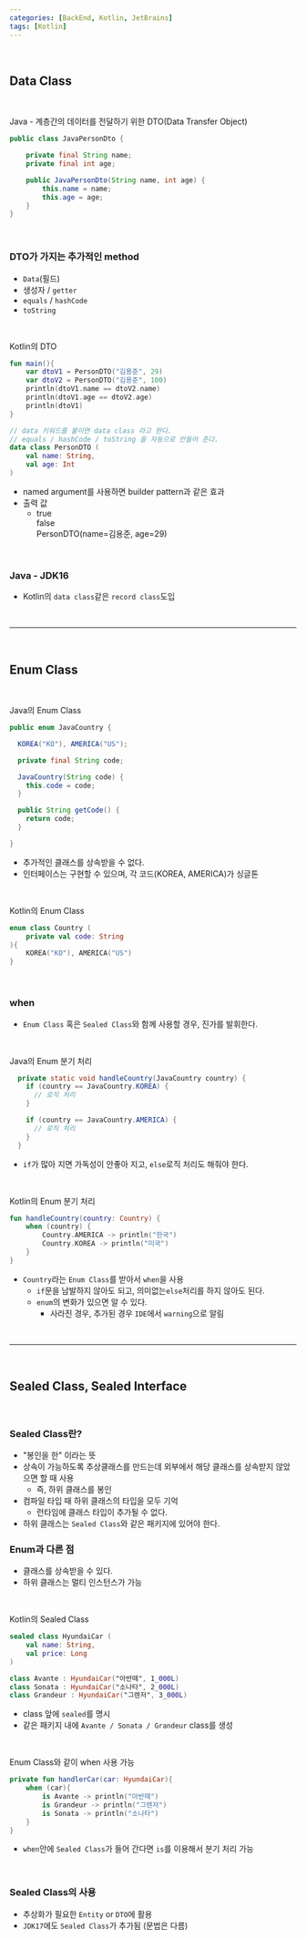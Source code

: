 ```yaml
---
categories: [BackEnd, Kotlin, JetBrains]
tags: [Kotlin]
---
```


<br>

## Data Class

<br>

Java - 계층간의 데이터를 전달하기 위한 DTO(Data Transfer Object)
```java
public class JavaPersonDto {

    private final String name;
    private final int age;

    public JavaPersonDto(String name, int age) {
        this.name = name;
        this.age = age;
    }
}
```

<br>

### DTO가 가지는 추가적인 method
- `Data`(필드)
- 생성자 / `getter`
- `equals` / `hashCode`
- `toString`

<br>

Kotlin의 DTO
```kotlin
fun main(){
    var dtoV1 = PersonDTO("김용준", 29)
    var dtoV2 = PersonDTO("김용준", 100)
    println(dtoV1.name == dtoV2.name)
    println(dtoV1.age == dtoV2.age)
    println(dtoV1)
}

// data 키워드를 붙이면 data class 라고 한다.
// equals / hashCode / toString 을 자동으로 만들어 준다.
data class PersonDTO (
    val name: String,
    val age: Int
)
```
- named argument를 사용하면 builder pattern과 같은 효과
- 출력 값
  - true  
    false  
    PersonDTO(name=김용준, age=29)

<br>

### Java - JDK16
- Kotlin의 `data class`같은 `record class`도입

<br>

---

<br>

## Enum Class

<br>

Java의 Enum Class
```java
public enum JavaCountry {

  KOREA("KO"), AMERICA("US");

  private final String code;

  JavaCountry(String code) {
    this.code = code;
  }

  public String getCode() {
    return code;
  }

}
```
- 추가적인 클래스를 상속받을 수 없다.
- 인터페이스는 구현할 수 있으며, 각 코드(KOREA, AMERICA)가 싱글톤

<br>

Kotlin의 Enum Class
```kotlin
enum class Country (
    private val code: String
){
    KOREA("KO"), AMERICA("US")
}
```

<br>

### when
- `Enum Class` 혹은 `Sealed Class`와 함께 사용할 경우, 진가를 발휘한다.

<br>

Java의 Enum 분기 처리
```java
  private static void handleCountry(JavaCountry country) {
    if (country == JavaCountry.KOREA) {
      // 로직 처리
    }

    if (country == JavaCountry.AMERICA) {
      // 로직 처리
    }
  }
```
- `if`가 많아 지면 가독성이 안좋아 지고, `else`로직 처리도 해줘야 한다.

<br>

Kotlin의 Enum 분기 처리
```kotlin
fun handleCountry(country: Country) {
    when (country) {
        Country.AMERICA -> println("한국")
        Country.KOREA -> println("미국")
    }
}
```
- `Country`라는 `Enum Class`를 받아서 `when`을 사용
  - `if`문을 남발하지 않아도 되고, 의미없는`else`처리를 하지 않아도 된다. 
  - `enum`의 변화가 있으면 알 수 있다.
    - 사라진 경우, 추가된 경우 `IDE`에서 `warning`으로 알림

<br>

---

<br>

## Sealed Class, Sealed Interface

<br>

### Sealed Class란?
- "봉인을 한" 이라는 뜻
- 상속이 가능하도록 추상클래스를 만드는데 외부에서 해당 클래스를 상속받지 않았으면 할 때 사용
  - 즉, 하위 클래스를 봉인
- 컴파일 타입 때 하위 클래스의 타입을 모두 기억
  - 런타임에 클래스 타입이 추가될 수 없다.
- 하위 클래스는 `Sealed Class`와 같은 패키지에 있어야 한다.

### Enum과 다른 점
- 클래스를 상속받을 수 있다.
- 하위 클래스는 멀티 인스턴스가 가능

<br>

Kotlin의 Sealed Class
```kotlin
sealed class HyundaiCar (
    val name: String,
    val price: Long
)

class Avante : HyundaiCar("아반떼", 1_000L)
class Sonata : HyundaiCar("소나타", 2_000L)
class Grandeur : HyundaiCar("그렌저", 3_000L)
```
- class 앞에 `sealed`를 명시
- 같은 패키지 내에 `Avante / Sonata / Grandeur` class를 생성

<br>

Enum Class와 같이 when 사용 가능
```kotlin
private fun handlerCar(car: HyundaiCar){
    when (car){
        is Avante -> println("아반떼")
        is Grandeur -> println("그렌저")
        is Sonata -> println("소나타")
    }
}
```
- `when`안에 `Sealed Class`가 들어 간다면 `is`를 이용해서 분기 처리 가능

<br>

### Sealed Class의 사용
- 추상화가 필요한 `Entity` or `DTO`에 활용
- `JDK17`에도 `Sealed Class`가 추가됨 (문법은 다름)
